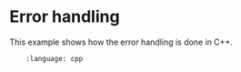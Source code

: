 # Error handling

This example shows how the error handling is done in C++.

```.. literalinclude:: main.cpp
    :language: cpp
```